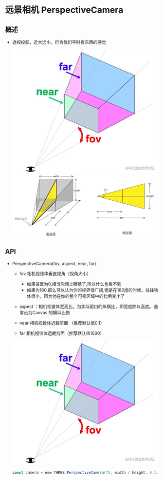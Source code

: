 # 远景相机 PerspectiveCamera

## 概述

+ 透视投影，近大远小，符合我们平时看东西的感觉

  ![透视投影相机1](../images/透视投影相机1.png)
  ![透视投影相机2](../images/透视投影相机2.jpg)

## API

+ PerspectiveCamera(fov, aspect, near, far)

  + fov 相机视锥体垂直视角（视角大小）

    + 如果设置为0,相当你闭上眼睛了,所以什么也看不到
    + 如果为180,那么可以认为你的视界很广阔,但是在180度的时候，往往物体很小，因为他在你的整个可视区域中的比例变小了

  + aspect ：相机视锥体宽高比。为实际窗口的纵横比，即宽度除以高度。通常设为Canvas 的横纵比例

  + near 相机视锥体近裁剪面 （推荐默认值0.1）
  + far 相机视锥体远裁剪面（推荐默认值1000）

  ![PerspectiveCamera](./../images/PerspectiveCamera.png)

  ```js
  const camera = new THREE.PerspectiveCamera(75, width / height, 0.1, 1000);
  ```
